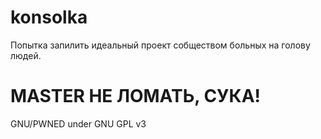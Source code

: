 # konsolka
Попытка запилить идеальный проект собществом больных на голову людей.

# MASTER НЕ ЛОМАТЬ, СУКА!

GNU/PWNED under GNU GPL v3
